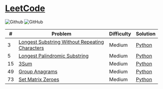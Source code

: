# [LeetCode](https://www.leetcode.com/)

![Github](https://img.shields.io/badge/languages-python-green.svg?longCache=true&style=for-the-badge)
![GitHub](https://img.shields.io/github/license/mashape/apistatus.svg?style=for-the-badge)

| #        |  Problem      | Difficulty      | Solution |      
|---------------- | --------------- | --------------- | -------- |
3 | [Longest Substring Without Repeating Characters](https://leetcode.com/problems/longest-substring-without-repeating-characters) | Medium |[Python](./Python/longest-substring-without-repeating-characters.py)
5 | [Longest Palindromic Substring](https://leetcode.com/problems/longest-palindromic-substring) | Medium | [Python](./Python/longest-palindromic-substring.py)
15 | [3Sum](https://leetcode.com/problems/3sum) | Medium | [Python](./Python/3sum.py)
49 | [Group Anagrams](https://leetcode.com/problems/group-anagrams) | Medium | [Python](./Python/group-anagrams.py)
73 | [Set Matrix Zeroes](https://leetcode.com/problems/set-matrix-zeroes) | Medium | [Python](./Python/set-matrix-zeroes.py)
